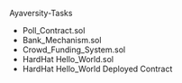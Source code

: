Ayaversity-Tasks

- Poll_Contract.sol
- Bank_Mechanism.sol
- Crowd_Funding_System.sol
- HardHat Hello_World.sol
- HardHat Hello_World Deployed Contract
